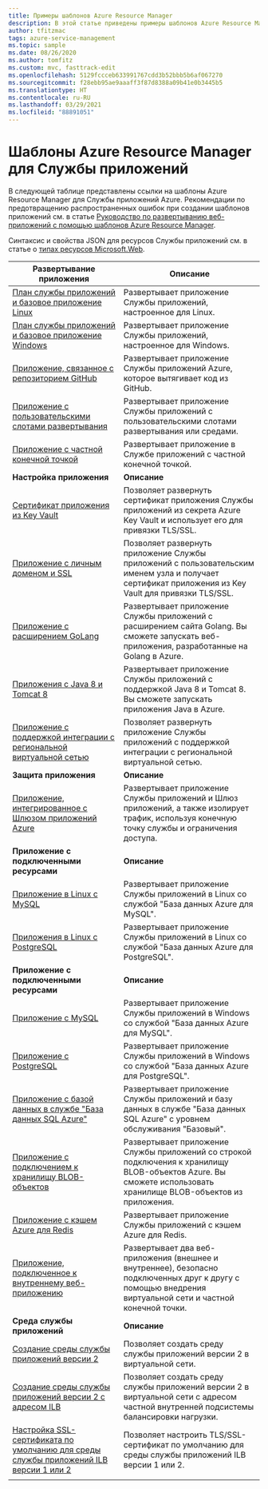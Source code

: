 ```yaml
---
title: Примеры шаблонов Azure Resource Manager
description: В этой статье приведены примеры шаблонов Azure Resource Manager для некоторых распространенных сценариев Службы приложений. Узнайте, как автоматизировать задачи развертывания и управления в Службе приложений.
author: tfitzmac
tags: azure-service-management
ms.topic: sample
ms.date: 08/26/2020
ms.author: tomfitz
ms.custom: mvc, fasttrack-edit
ms.openlocfilehash: 5129fccceb633991767cdd3b52bbb5b6af067270
ms.sourcegitcommit: f28ebb95ae9aaaff3f87d8388a09b41e0b3445b5
ms.translationtype: HT
ms.contentlocale: ru-RU
ms.lasthandoff: 03/29/2021
ms.locfileid: "88891051"
---
```

# <a name="azure-resource-manager-templates-for-app-service"></a>Шаблоны Azure Resource Manager для Службы приложений

В следующей таблице представлены ссылки на шаблоны Azure Resource Manager для Службы приложений Azure. Рекомендации по предотвращению распространенных ошибок при создании шаблонов приложений см. в статье [Руководство по развертыванию веб-приложений с помощью шаблонов Azure Resource Manager](deploy-resource-manager-template.md).

Синтаксис и свойства JSON для ресурсов Службы приложений см. в статье о [типах ресурсов Microsoft.Web](/azure/templates/microsoft.web/allversions).

| Развертывание приложения | Описание |
|-|-|
| [План службы приложений и базовое приложение Linux](https://github.com/Azure/azure-quickstart-templates/tree/master/101-webapp-basic-linux) | Развертывает приложение Службы приложений, настроенное для Linux. |
| [План службы приложений и базовое приложение Windows](https://github.com/Azure/azure-quickstart-templates/tree/master/101-webapp-basic-windows) | Развертывает приложение Службы приложений, настроенное для Windows. |
| [Приложение, связанное с репозиторием GitHub](https://github.com/Azure/azure-quickstart-templates/tree/master/201-web-app-github-deploy)| Развертывает приложение Службы приложений Azure, которое вытягивает код из GitHub. |
| [Приложение с пользовательскими слотами развертывания](https://github.com/Azure/azure-quickstart-templates/tree/master/101-webapp-custom-deployment-slots)| Развертывает приложение Службы приложений с пользовательскими слотами развертывания или средами. |
| [Приложение с частной конечной точкой](https://github.com/Azure/azure-quickstart-templates/tree/master/101-private-endpoint-webapp)| Развертывает приложение в Службе приложений с частной конечной точкой. |
|**Настройка приложения**| **Описание** |
| [Сертификат приложения из Key Vault](https://github.com/Azure/azure-quickstart-templates/tree/master/201-web-app-certificate-from-key-vault)| Позволяет развернуть сертификат приложения Службы приложений из секрета Azure Key Vault и использует его для привязки TLS/SSL. |
| [Приложение с личным доменом и SSL](https://github.com/Azure/azure-quickstart-templates/tree/master/201-web-app-custom-domain-and-ssl)| Позволяет развернуть приложение Службы приложений с пользовательским именем узла и получает сертификат приложения из Key Vault для привязки TLS/SSL. |
| [Приложение с расширением GoLang](https://github.com/Azure/azure-quickstart-templates/tree/master/101-webapp-with-golang)| Развертывает приложение Службы приложений с расширением сайта Golang. Вы сможете запускать веб-приложения, разработанные на Golang в Azure. |
| [Приложения с Java 8 и Tomcat 8](https://github.com/Azure/azure-quickstart-templates/tree/master/201-web-app-java-tomcat)| Развертывает приложение Службы приложений с поддержкой Java 8 и Tomcat 8. Вы сможете запускать приложения Java в Azure. |
| [Приложение с поддержкой интеграции с региональной виртуальной сетью](https://github.com/Azure/azure-quickstart-templates/tree/master/101-app-service-regional-vnet-integration)| Позволяет развернуть приложение Службы приложений с поддержкой интеграции с региональной виртуальной сетью. |
|**Защита приложения**| **Описание** |
| [Приложение, интегрированное с Шлюзом приложений Azure](https://github.com/Azure/azure-quickstart-templates/tree/master/201-web-app-with-app-gateway-v2)| Развертывает приложение Службы приложений и Шлюз приложений, а также изолирует трафик, используя конечную точку службы и ограничения доступа. |
|**Приложение с подключенными ресурсами**| **Описание** |
| [Приложение в Linux с MySQL](https://github.com/Azure/azure-quickstart-templates/tree/master/101-webapp-linux-managed-mysql) | Развертывает приложение Службы приложений в Linux со службой "База данных Azure для MySQL". |
| [Приложения в Linux с PostgreSQL](https://github.com/Azure/azure-quickstart-templates/tree/master/101-webapp-linux-managed-postgresql) | Развертывает приложение Службы приложений в Linux со службой "База данных Azure для PostgreSQL". |
|**Приложение с подключенными ресурсами**| **Описание** |
| [Приложение с MySQL](https://github.com/Azure/azure-quickstart-templates/tree/master/101-webapp-managed-mysql)| Развертывает приложение Службы приложений в Windows со службой "База данных Azure для MySQL". |
| [Приложение с PostgreSQL](https://github.com/Azure/azure-quickstart-templates/tree/master/101-webapp-managed-postgresql)| Развертывает приложение Службы приложений в Windows со службой "База данных Azure для PostgreSQL". |
| [Приложение с базой данных в службе "База данных SQL Azure"](https://github.com/Azure/azure-quickstart-templates/tree/master/201-web-app-sql-database)| Развертывает приложение Службы приложений и базу данных в службе "База данных SQL Azure" с уровнем обслуживания "Базовый". |
| [Приложение с подключением к хранилищу BLOB-объектов](https://github.com/Azure/azure-quickstart-templates/tree/master/201-web-app-blob-connection)| Развертывает приложение Службы приложений со строкой подключения к хранилищу BLOB-объектов Azure. Вы сможете использовать хранилище BLOB-объектов из приложения. |
| [Приложение с кэшем Azure для Redis](https://github.com/Azure/azure-quickstart-templates/tree/master/201-web-app-with-redis-cache)| Развертывает приложение Службы приложений с кэшем Azure для Redis. |
| [Приложение, подключенное к внутреннему веб-приложению](https://github.com/Azure/azure-quickstart-templates/tree/master/101-webapp-privateendpoint-vnet-injection)| Развертывает два веб-приложения (внешнее и внутреннее), безопасно подключенных друг к другу с помощью внедрения виртуальной сети и частной конечной точки. |
|**Среда службы приложений**| **Описание** |
| [Создание среды службы приложений версии 2](https://github.com/Azure/azure-quickstart-templates/tree/master/201-web-app-asev2-create) | Позволяет создать среду службы приложений версии 2 в виртуальной сети. |
| [Создание среды службы приложений версии 2 с адресом ILB](https://github.com/Azure/azure-quickstart-templates/tree/master/201-web-app-asev2-ilb-create/) | Позволяет создать среду службы приложений версии 2 в виртуальной сети с адресом частной внутренней подсистемы балансировки нагрузки. |
| [Настройка SSL-сертификата по умолчанию для среды службы приложений ILB версии 1 или 2](https://github.com/Azure/azure-quickstart-templates/tree/master/201-web-app-ase-ilb-configure-default-ssl) | Позволяет настроить TLS/SSL-сертификат по умолчанию для среды службы приложений ILB версии 1 или 2. |
| | |
